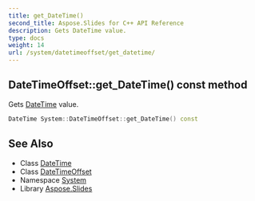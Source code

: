 ```yaml
---
title: get_DateTime()
second_title: Aspose.Slides for C++ API Reference
description: Gets DateTime value.
type: docs
weight: 14
url: /system/datetimeoffset/get_datetime/
---
```

## DateTimeOffset::get_DateTime() const method


Gets [DateTime](../../datetime/) value.

```cpp
DateTime System::DateTimeOffset::get_DateTime() const
```

## See Also

* Class [DateTime](../../datetime/)
* Class [DateTimeOffset](../)
* Namespace [System](../../)
* Library [Aspose.Slides](../../../)